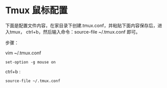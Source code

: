 # Tmux 鼠标配置



下面是配置文件内容，在家目录下创建.tmux.conf，并粘贴下面内容保存后，进入tmux， ctrl+b，然后输入命令：source-file ~/.tmux.conf 即可。



步骤：

vim ~/.tmux.conf

```
set-option -g mouse on
```

ctrl+b  :

```
source-file ~/.tmux.conf
```



